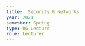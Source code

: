 ```yaml
---
title:  Security & Networks
year: 2021
semester: Spring
type: UG Lecture
role: Lecturer
---
```

